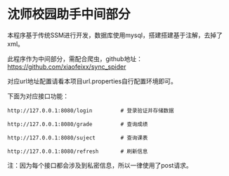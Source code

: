 # 沈师校园助手中间部分

本程序基于传统SSM进行开发，数据库使用mysql，搭建搭建基于注解，去掉了xml。

此程序作为中间部分，需配合爬虫，github地址：https://github.com/xiaofeixx/sync_spider  

对应url地址配置请看本项目url.properties自行配置环境即可。

下面为对应接口功能：

```
http://127.0.0.1:8080/login     	# 登录验证并存储数据
```

```
http://127.0.0.1:8080/grade  	    # 查询成绩
```

```
http://127.0.0.1:8080/suject        # 查询课表
```

```
http://127.0.0.1:8080/refresh       # 刷新信息
```

注：因为每个接口都会涉及到私密信息，所以一律使用了post请求。